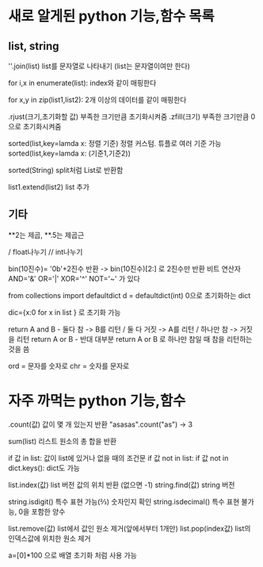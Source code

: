 # 새로 알게된 python 기능,함수 목록

## list, string

''.join(list) list를 문자열로 나타내기 (list는 문자열이여만 한다)

for i,x in enumerate(list): index와 같이 매핑한다

for x,y in zip(list1,list2): 2개 이상의 데이터를 같이 매핑한다

.rjust(크기,초기화할 값) 부족한 크기만큼 초기화시켜줌
.zfill(크기) 부족한 크기만큼 0으로 초기화시켜줌

sorted(list,key=lamda x: 정렬 기준) 정렬 커스텀. 튜플로 여러 기준 가능
sorted(list,key=lamda x: (기준1,기준2))

sorted(String) split처럼 List로 반환함

list1.extend(list2) list 추가

## 기타

**2는 제곱, **.5는 제곱근

/ float나누기
// int나누기

bin(10진수)= '0b'+2진수 반환 -> bin(10진수)[2:] 로 2진수만 반환
비트 연산자 AND='&' OR='|' XOR='^' NOT='~' 가 있다

from collections import defaultdict
d = defaultdict(int) 0으로 초기화하는 dict

dic={x:0 for x in list } 로 초기화 가능

return A and B - 둘다 참 -> B를 리턴 / 둘 다 거짓 -> A를 리턴 / 하나만 참 -> 거짓을 리턴
return A or B - 반대
대부분 return A or B 로 하나만 참일 때 참을 리턴하는 것을 씀

ord = 문자를 숫자로
chr = 숫자를 문자로

# 자주 까먹는 python 기능,함수

.count(값) 값이 몇 개 있는지 반환
"asasas".count("as") -> 3

sum(list) 리스트 원소의 총 합을 반환

if 값 in list: 값이 list에 있거나 없을 때의 조건문
if 값 not in list:
if 값 not in dict.keys(): dict도 가능

list.index(값) list 버전 값의 위치 반환 (없으면 -1)
string.find(값) string 버전

string.isdigit() 특수 표현 가능(⅔) 숫자인지 확인
string.isdecimal() 특수 표현 불가능, 0을 포함한 양수

list.remove(값) list에서 값인 원소 제거(앞에서부터 1개만)
list.pop(index값) list의 인덱스값에 위치한 원소 제거

a=[0]\*100 으로 배열 초기화 처럼 사용 가능
